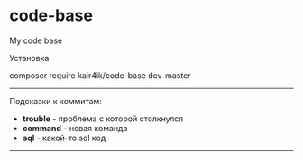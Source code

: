 # code-base
My code base

Установка 

composer require kair4ik/code-base dev-master

---
Подсказки к коммитам:
- **trouble** - проблема с которой столкнулся
- **command** - новая команда
- **sql** - какой-то sql код
---



